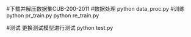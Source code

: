 

#下载并解压数据集CUB-200-2011
#数据处理
python data_proc.py
#训练
python pr_train.py
python re_train.py

#测试 更换测试模型进行测试
python test.py


